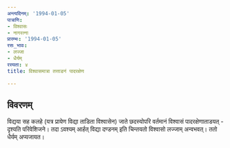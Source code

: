 ```yaml
---
अन्त्यदिनम्: '1994-01-05'
पात्राणि:
- विश्वासः
- नागरत्ना
प्रारम्भः: '1994-01-05'
रसः_भावः:
- लज्जा
- धैर्यम्
रस्यता: ४
title: विश्वासमात्रा तत्ताडनं पादरक्षेण

---
```


## विवरणम्
विद्यया सह कलहे (यत्र प्रायेण विद्या ताडिता विश्वासेन) जाते छदस्योपरि वर्तमानं विश्वासं पादरक्षेणाताडयत् - दृश्यति परिवेशिजने। तदा ऽवश्यम् आर्हत् विद्या दण्डनम् इति चिन्तयतो विश्वासो लज्जाम् अन्वभवत्। ततो धैर्यम् अप्यजायत।

